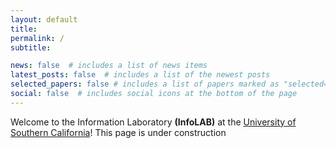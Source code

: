 ```yaml
---
layout: default
title:
permalink: /
subtitle: 

news: false  # includes a list of news items
latest_posts: false  # includes a list of the newest posts
selected_papers: false # includes a list of papers marked as "selected={true}"
social: false  # includes social icons at the bottom of the page
---
```


Welcome to the Information Laboratory <b>(InfoLAB)</b> at the [University of Southern California](usc.edu)!
This page is under construction
